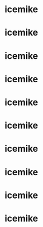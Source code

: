 # icemike
# icemike
# icemike
# icemike
# icemike
# icemike
# icemike
# icemike
# icemike
# icemike
